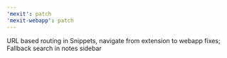```yaml
---
'mexit': patch
'mexit-webapp': patch
---
```


URL based routing in Snippets, navigate from extension to webapp fixes; Fallback search in notes sidebar
